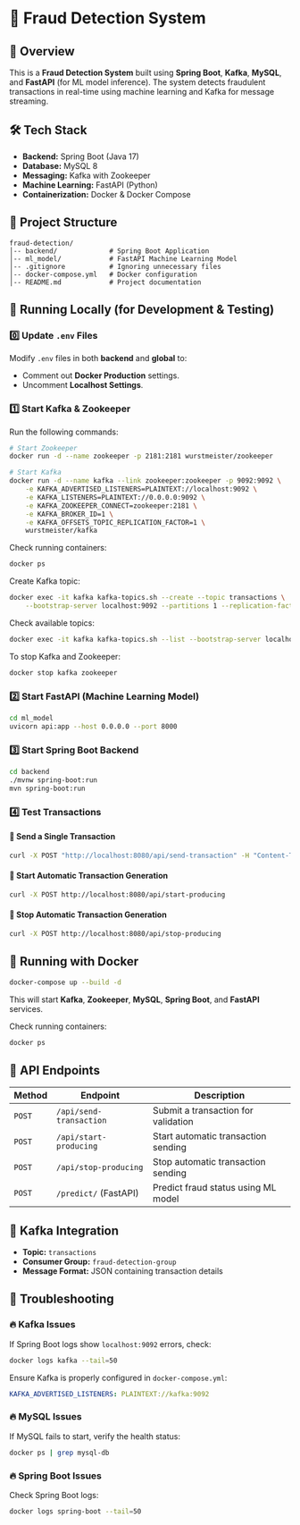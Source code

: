 # 🚀 Fraud Detection System

## 📌 Overview
This is a **Fraud Detection System** built using **Spring Boot**, **Kafka**, **MySQL**, and **FastAPI** (for ML model inference). The system detects fraudulent transactions in real-time using machine learning and Kafka for message streaming.

## 🛠 Tech Stack
- **Backend:** Spring Boot (Java 17)
- **Database:** MySQL 8
- **Messaging:** Kafka with Zookeeper
- **Machine Learning:** FastAPI (Python)
- **Containerization:** Docker & Docker Compose

## 📁 Project Structure
```
fraud-detection/
│-- backend/             # Spring Boot Application
│-- ml_model/            # FastAPI Machine Learning Model
│-- .gitignore           # Ignoring unnecessary files
│-- docker-compose.yml   # Docker configuration
│-- README.md            # Project documentation
```

## 🔧 Running Locally (for Development & Testing)

### 0️⃣ Update `.env` Files
Modify `.env` files in both **backend** and **global** to:
- Comment out **Docker Production** settings.
- Uncomment **Localhost Settings**.

### 1️⃣ Start Kafka & Zookeeper
Run the following commands:
```sh
# Start Zookeeper
docker run -d --name zookeeper -p 2181:2181 wurstmeister/zookeeper

# Start Kafka
docker run -d --name kafka --link zookeeper:zookeeper -p 9092:9092 \
    -e KAFKA_ADVERTISED_LISTENERS=PLAINTEXT://localhost:9092 \
    -e KAFKA_LISTENERS=PLAINTEXT://0.0.0.0:9092 \
    -e KAFKA_ZOOKEEPER_CONNECT=zookeeper:2181 \
    -e KAFKA_BROKER_ID=1 \
    -e KAFKA_OFFSETS_TOPIC_REPLICATION_FACTOR=1 \
    wurstmeister/kafka
```
Check running containers:
```sh
docker ps
```
Create Kafka topic:
```sh
docker exec -it kafka kafka-topics.sh --create --topic transactions \
    --bootstrap-server localhost:9092 --partitions 1 --replication-factor 1
```
Check available topics:
```sh
docker exec -it kafka kafka-topics.sh --list --bootstrap-server localhost:9092
```
To stop Kafka and Zookeeper:
```sh
docker stop kafka zookeeper
```

### 2️⃣ Start FastAPI (Machine Learning Model)
```sh
cd ml_model
uvicorn api:app --host 0.0.0.0 --port 8000
```

### 3️⃣ Start Spring Boot Backend
```sh
cd backend
./mvnw spring-boot:run
mvn spring-boot:run
```

### 4️⃣ Test Transactions
#### 🔹 Send a Single Transaction
```sh
curl -X POST "http://localhost:8080/api/send-transaction" -H "Content-Type: application/json" -d '{"features": [1500.00, -2.3, 1.5, 0.2, 0.9, -1.2, 2.8, 0.3, 1.1, -0.8, 1.9, -0.7, 0.6, -1.5, 2.4, -0.2, 0.5, -2.1, 1.3, 0.8, -0.5, 1.7, 0.4, -1.0, 2.6, -0.3, 0.7, 1.4, -2.0]}'
```

#### 🔹 Start Automatic Transaction Generation
```sh
curl -X POST http://localhost:8080/api/start-producing
```
#### 🔹 Stop Automatic Transaction Generation
```sh
curl -X POST http://localhost:8080/api/stop-producing
```

## 🚀 Running with Docker
```sh
docker-compose up --build -d
```
This will start **Kafka**, **Zookeeper**, **MySQL**, **Spring Boot**, and **FastAPI** services.

Check running containers:
```sh
docker ps
```

## 📝 API Endpoints
| Method | Endpoint                 | Description                          |
|--------|--------------------------|--------------------------------------|
| `POST` | `/api/send-transaction`  | Submit a transaction for validation |
| `POST` | `/api/start-producing`   | Start automatic transaction sending |
| `POST` | `/api/stop-producing`    | Stop automatic transaction sending  |
| `POST` | `/predict/` (FastAPI)    | Predict fraud status using ML model |

## 🔄 Kafka Integration
- **Topic:** `transactions`
- **Consumer Group:** `fraud-detection-group`
- **Message Format:** JSON containing transaction details

## 🐞 Troubleshooting
### 🔥 Kafka Issues
If Spring Boot logs show `localhost:9092` errors, check:
```sh
docker logs kafka --tail=50
```
Ensure Kafka is properly configured in `docker-compose.yml`:
```yaml
KAFKA_ADVERTISED_LISTENERS: PLAINTEXT://kafka:9092
```

### 🔥 MySQL Issues
If MySQL fails to start, verify the health status:
```sh
docker ps | grep mysql-db
```

### 🔥 Spring Boot Issues
Check Spring Boot logs:
```sh
docker logs spring-boot --tail=50
```

